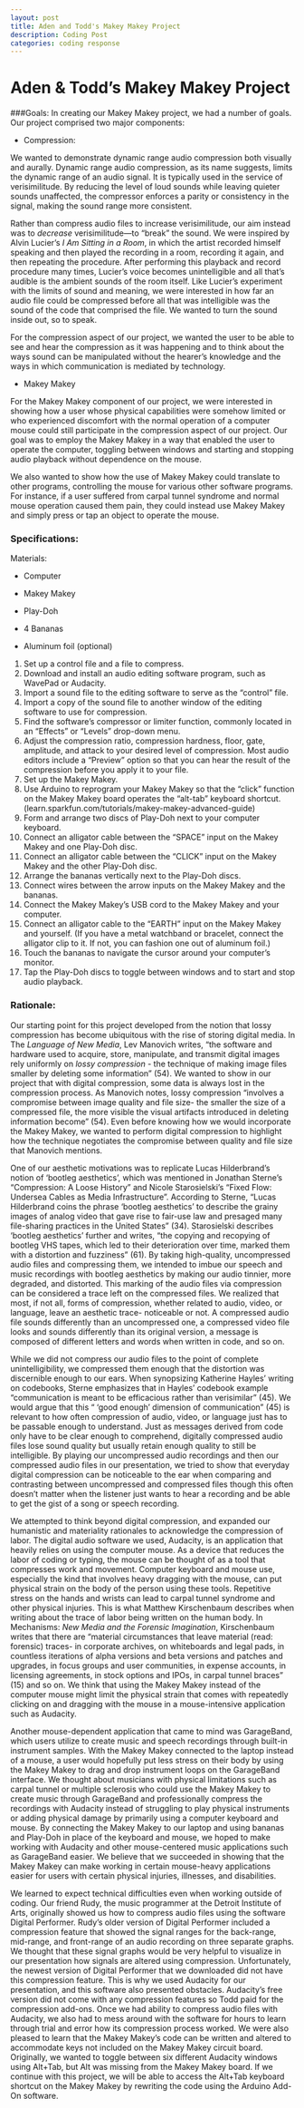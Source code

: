 ```yaml
---
layout: post
title: Aden and Todd's Makey Makey Project
description: Coding Post
categories: coding response
---
```

# Aden & Todd’s Makey Makey Project
###Goals:
In creating our Makey Makey project, we had a number of goals. Our project comprised two major components:

- Compression:

We wanted to demonstrate dynamic range audio compression both visually and aurally. Dynamic range audio compression, as its name suggests, limits the dynamic range of an audio signal. It is typically used in the service of verisimilitude. By reducing the level of loud sounds while leaving quieter sounds unaffected, the compressor enforces a parity or consistency in the signal, making the sound range more consistent.
 
Rather than compress audio files to increase verisimilitude, our aim instead was to *decrease* verisimilitude—to “break” the sound. We were inspired by Alvin Lucier’s *I Am Sitting in a Room*, in which the artist recorded himself speaking and then played the recording in a room, recording it again, and then repeating the procedure. After performing this playback and record procedure many times, Lucier’s voice becomes unintelligible and all that’s audible is the ambient sounds of the room itself. Like Lucier’s experiment with the limits of sound and meaning, we were interested in how far an audio file could be compressed before all that was intelligible was the sound of the code that comprised the file. We wanted to turn the sound inside out, so to speak.
 
For the compression aspect of our project, we wanted the user to be able to see and hear the compression as it was happening and to think about the ways sound can be manipulated without the hearer’s knowledge and the ways in which communication is mediated by technology.
 
- Makey Makey

For the Makey Makey component of our project, we were interested in showing how a user whose physical capabilities were somehow limited or who experienced discomfort with the normal operation of a computer mouse could still participate in the compression aspect of our project. Our goal was to employ the Makey Makey in a way that enabled the user to operate the computer, toggling between windows and starting and stopping audio playback without dependence on the mouse.
 
We also wanted to show how the use of Makey Makey could translate to other programs, controlling the mouse for various other software programs. For instance, if a user suffered from carpal tunnel syndrome and normal mouse operation caused them pain, they could instead use Makey Makey and simply press or tap an object to operate the mouse.
 
### Specifications:
Materials:
- Computer

- Makey Makey

- Play-Doh

- 4 Bananas

- Aluminum foil (optional)
 
1. Set up a control file and a file to compress.
  1. Download and install an audio editing software program, such as WavePad or Audacity.
  2. Import a sound file to the editing software to serve as the “control” file.
  3. Import a copy of the sound file to another window of the editing software to use for compression.
  4. Find the software’s compressor or limiter function, commonly located in an “Effects” or “Levels” drop-down menu.
  5. Adjust the compression ratio, compression hardness, floor, gate, amplitude, and attack to your desired level of compression. Most audio editors include a “Preview” option so that you can hear the result of the compression before you apply it to your file.
2. Set up the Makey Makey.
  1. Use Arduino to reprogram your Makey Makey so that the “click” function on the Makey Makey board operates the “alt-tab” keyboard shortcut. (learn.sparkfun.com/tutorials/makey-makey-advanced-guide) 
2. Form and arrange two discs of Play-Doh next to your computer keyboard.   
3. Connect an alligator cable between the “SPACE” input on the Makey Makey and one Play-Doh disc.
  4. Connect an alligator cable between the “CLICK” input on the Makey Makey and the other Play-Doh disc.
  5. Arrange the bananas vertically next to the Play-Doh discs.
  6. Connect wires between the arrow inputs on the Makey Makey and the bananas.
  7. Connect the Makey Makey’s USB cord to the Makey Makey and your computer.
  8. Connect an alligator cable to the “EARTH” input on the Makey Makey and yourself. (If you have a metal watchband or bracelet, connect the alligator clip to it. If not, you can fashion one out of aluminum foil.)
  9. Touch the bananas to navigate the cursor around your computer’s monitor.
  10. Tap the Play-Doh discs to toggle between windows and to start and stop audio playback.
 
 
### Rationale:

Our starting point for this project developed from the notion that lossy compression has become ubiquitous with the rise of storing digital media. In The *Language of New Media*, Lev Manovich writes, “the software and hardware used to acquire, store, manipulate, and transmit digital images rely uniformly on *lossy compression* - the technique of making image files smaller by deleting some information” (54). We wanted to show in our project that with digital compression, some data is always lost in the compression process. As Manovich notes, lossy compression “involves a compromise between image quality and file size- the smaller the size of a compressed file, the more visible the visual artifacts introduced in deleting information become” (54). Even before knowing how we would incorporate the Makey Makey, we wanted to perform digital compression to highlight how the technique negotiates the compromise between quality and file size that Manovich mentions. 

One of our aesthetic motivations was to replicate Lucas Hilderbrand’s notion of ‘bootleg aesthetics’, which was mentioned in Jonathan Sterne’s “Compression: A Loose History” and Nicole Starosielski’s “Fixed Flow: Undersea Cables as Media Infrastructure”.  According to Sterne, “Lucas Hilderbrand coins the phrase ‘bootleg aesthetics’ to describe the grainy images of analog video that gave rise to fair-use law and presaged many file-sharing practices in the United States” (34). Starosielski describes ‘bootleg aesthetics’ further and writes, “the copying and recopying of bootleg VHS tapes, which led to their deterioration over time, marked them with a distortion and fuzziness” (61). By taking high-quality, uncompressed audio files and compressing them, we intended to imbue our speech and music recordings with bootleg aesthetics by making our audio tinnier, more degraded, and distorted. This marking of the audio files via compression can be considered a trace left on the compressed files. We realized that most, if not all, forms of compression, whether related to audio, video, or language, leave an aesthetic trace- noticeable or not. A compressed audio file sounds differently than an uncompressed one, a compressed video file looks and sounds differently than its original version, a message is composed of different letters and words when written in code, and so on. 
 
While we did not compress our audio files to the point of complete unintelligibility, we compressed them enough that the distortion was discernible enough to our ears. When synopsizing Katherine Hayles’ writing on codebooks, Sterne emphasizes that in Hayles’ codebook example “communication is meant to be efficacious rather than verisimilar” (45). We would argue that this “ ‘good enough’ dimension of communication” (45) is relevant to how often compression of audio, video, or language just has to be passable enough to understand. Just as messages derived from code only have to be clear enough to comprehend, digitally compressed audio files lose sound quality but usually retain enough quality to still be intelligible. By playing our uncompressed audio recordings and then our compressed audio files in our presentation, we tried to show that everyday digital compression can be noticeable to the ear when comparing and contrasting between uncompressed and compressed files though this often doesn’t matter when the listener just wants to hear a recording and be able to get the gist of a song or speech recording. 

We attempted to think beyond digital compression, and expanded our humanistic and materiality rationales to acknowledge the compression of labor. The digital audio software we used, Audacity, is an application that heavily relies on using the computer mouse. As a device that reduces the labor of coding or typing, the mouse can be thought of as a tool that compresses work and movement. Computer keyboard and mouse use, especially the kind that involves heavy dragging with the mouse, can put physical strain on the body of the person using these tools. Repetitive stress on the hands and wrists can lead to carpal tunnel syndrome and other physical injuries. This is what Matthew Kirschenbaum describes when writing about the trace of labor being written on the human body. In Mechanisms: *New Media and the Forensic Imagination*, Kirschenbaum writes that there are “material circumstances that leave material (read: forensic) traces- in corporate archives, on whiteboards and legal pads, in countless iterations of alpha versions and beta versions and patches and upgrades, in focus groups and user communities, in expense accounts, in licensing agreements, in stock options and IPOs, in carpal tunnel braces” (15) and so on. We think that using the Makey Makey instead of the computer mouse might limit the physical strain that comes with repeatedly clicking on and dragging with the mouse in a mouse-intensive application such as Audacity.

Another mouse-dependent application that came to mind was GarageBand, which users utilize to create music and speech recordings through built-in instrument samples. With the Makey Makey connected to the laptop instead of a mouse, a user would hopefully put less stress on their body by using the Makey Makey to drag and drop instrument loops on the GarageBand interface. We thought about musicians with physical limitations such as carpal tunnel or multiple sclerosis who could use the Makey Makey to create music through GarageBand and professionally compress the recordings with Audacity instead of struggling to play physical instruments or adding physical damage by primarily using a computer keyboard and mouse. By connecting the Makey Makey to our laptop and using bananas and Play-Doh in place of the keyboard and mouse, we hoped to make working with Audacity and other mouse-centered music applications such as GarageBand easier. We believe that we succeeded in showing that the Makey Makey can make working in certain mouse-heavy applications easier for users with certain physical injuries, illnesses, and disabilities. 

We learned to expect technical difficulties even when working outside of coding. Our friend Rudy, the music programmer at the Detroit Institute of Arts, originally showed us how to compress audio files using the software Digital Performer. Rudy’s older version of Digital Performer included a compression feature that showed the signal ranges for the back-range, mid-range, and front-range of an audio recording on three separate graphs. We thought that these signal graphs would be very helpful to visualize in our presentation how signals are altered using compression. Unfortunately, the newest version of Digital Performer that we downloaded did not have this compression feature. This is why we used Audacity for our presentation, and this software also presented obstacles. Audacity’s free version did not come with any compression features so Todd paid for the compression add-ons. Once we had ability to compress audio files with Audacity, we also had to mess around with the software for hours to learn through trial and error how its compression process worked. We were also pleased to learn that the Makey Makey’s code can be written and altered to accommodate keys not included on the Makey Makey circuit board. Originally, we wanted to toggle between six different Audacity windows using Alt+Tab, but Alt was missing from the Makey Makey board. If we continue with this project, we will be able to access the Alt+Tab keyboard shortcut on the Makey Makey by rewriting the code using the Arduino Add-On software. 


